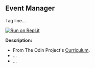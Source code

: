 ## Event Manager
Tag line...

[![Run on Repl.it](https://replit.com/badge/github/ejmiranda/event_manager)]()

**Description:**
- From The Odin Project's [Curriculum](https://www.theodinproject.com/lessons/ruby-event-manager).
- ...
- ...